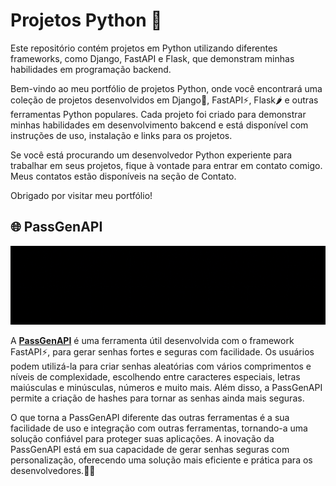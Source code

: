 # Projetos Python :snake:
 Este repositório contém projetos em Python utilizando diferentes frameworks, como Django, FastAPI e Flask, que demonstram minhas habilidades em programação backend.


Bem-vindo ao meu portfólio de projetos Python, onde você encontrará uma coleção de projetos desenvolvidos em Django:snake:, FastAPI:zap:, Flask:hot_pepper: e outras ferramentas Python populares. Cada projeto foi criado para demonstrar minhas habilidades em desenvolvimento bakcend e está disponível com instruções de uso, instalação e links para os projetos.

Se você está procurando um desenvolvedor Python experiente para trabalhar em seus projetos, fique à vontade para entrar em contato comigo. Meus contatos estão disponíveis na seção de Contato.

Obrigado por visitar meu portfólio!

##

## :globe_with_meridians: **PassGenAPI**
<img src="https://github.com/Nicolas-albu/PassGenAPI/blob/main/docs/OpenGenAPI-GIF.gif" alt="PassGenAPI">

A [**PassGenAPI**](https://github.com/Nicolas-albu/PassGenAPI) é uma ferramenta útil desenvolvida com o framework FastAPI:zap:, para gerar senhas fortes e seguras com facilidade. Os usuários podem utilizá-la para criar senhas aleatórias com vários comprimentos e níveis de complexidade, escolhendo entre caracteres especiais, letras maiúsculas e minúsculas, números e muito mais. Além disso, a PassGenAPI permite a criação de hashes para tornar as senhas ainda mais seguras.

O que torna a PassGenAPI diferente das outras ferramentas é a sua facilidade de uso e integração com outras ferramentas, tornando-a uma solução confiável para proteger suas aplicações. A inovação da PassGenAPI está em sua capacidade de gerar senhas seguras com personalização, oferecendo uma solução mais eficiente e prática para os desenvolvedores.:man_technologist: